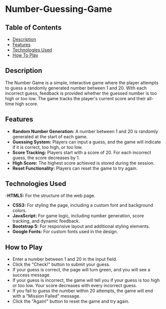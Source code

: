 # Number-Guessing-Game

## Table of Contents

- [Description](#description)
- [Features](#features)
- [Technologies Used](#technologies-used)
- [How To Play](#how-to-play)

## Description

The Number Game is a simple, interactive game where the player attempts to guess a randomly generated number between 1 and 20. With each incorrect guess, feedback is provided whether the guessed number is too high or too low. The game tracks the player's current score and their all-time high score.

## Features

- **Random Number Generation:** A number between 1 and 20 is randomly generated at the start of each game.
- **Guessing System:** Players can input a guess, and the game will indicate if it is correct, too high, or too low.
- **Score Tracking:** Players start with a score of 20. For each incorrect guess, the score decreases by 1.
- **High Score:** The highest score achieved is stored during the session.
- **Reset Functionality:** Players can reset the game to try again.

## Technologies Used

-**HTML5:** For the structure of the web page.
- **CSS3:** For styling the page, including a custom font and background colors.
- **JavaScript:** For game logic, including number generation, score tracking, and dynamic feedback.
- **Bootstrap 5:** For responsive layout and additional styling elements.
- **Google Fonts:** For custom fonts used in the design.

## How to Play

- Enter a number between 1 and 20 in the input field.
- Click the "Check!" button to submit your guess.
- If your guess is correct, the page will turn green, and you will see a success message.
- If your guess is incorrect, the game will tell you if your guess is too high or too low. Your score decreases with every incorrect guess.
- If you fail to guess the number within 20 attempts, the game will end with a "Mission Failed" message.
- Click the "Again!" button to reset the game and try again.
